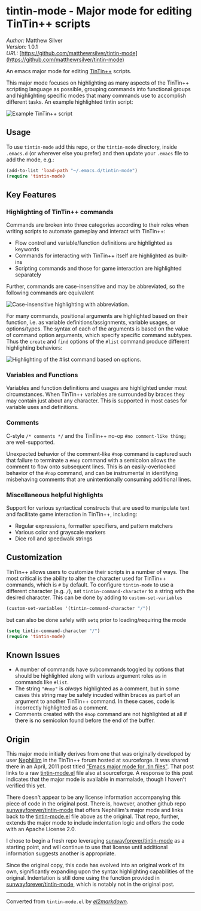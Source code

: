 # tintin-mode - Major mode for editing TinTin++ scripts

*Author:* Matthew Silver<br>
*Version:* 1.0.1<br>
*URL:* [https://github.com/matthewrsilver/tintin-mode](https://github.com/matthewrsilver/tintin-mode)<br>

An emacs major mode for editing [TinTin++][1] scripts.

This major mode focuses on highlighting as many aspects of the TinTin++ scripting language as
possible, grouping commands into functional groups and highlighting specific modes that many
commands use to accomplish different tasks. An example highlighted tintin script:

![Example TinTin++ script](docs/sample_tintin_script.png)

## Usage

To use `tintin-mode` add this repo, or the `tintin-mode` directory, inside `.emacs.d` (or
wherever else you prefer) and then update your `.emacs` file to add the mode, e.g.:

```lisp
(add-to-list 'load-path "~/.emacs.d/tintin-mode")
(require 'tintin-mode)
```

## Key Features

### Highlighting of TinTin++ commands

Commands are broken into three categories according to their roles when writing scripts to
automate gameplay and interact with TinTin++:
  * Flow control and variable/function definitions are highlighted as keywords
  * Commands for interacting with TinTin++ itself are highlighted as built-ins
  * Scripting commands and those for game interaction are highlighted separately

Further, commands are case-insensitive and may be abbreviated, so the following commands are
equivalent

![Case-insensitive highlighting with abbreviation.](docs/variable_command_highlighting.png)

For many commands, positional arguments are highlighted based on their function, i.e. as
variable definitions/assignments, variable usages, or options/types. The syntax of each
of the arguments is based on the value of command option arguments, which specify specific
command subtypes. Thus the `create` and `find` options of the `#list` command produce
different highlighting behaviors:

![Highlighting of the #list command based on options.](docs/list_options_highlighting.png)

### Variables and Functions

Variables and function definitions and usages are highlighted under most circumstances. When
TinTin++ variables are surrounded by braces they may contain just about any character. This is
supported in most cases for variable uses and definitions.

### Comments

C-style `/* comments */` and the TinTin++ no-op `#no comment-like thing;` are well-supported.

Unexpected behavior of the comment-like `#nop` command is captured such that failure to
terminate a `#nop` command with a semicolon allows the comment to flow onto subsequent lines.
This is an easily-overlooked behavior of the `#nop` command, and can be instrumental in
identifying misbehaving comments that are unintentionally consuming additional lines.

### Miscellaneous helpful highlights

Support for various syntactical constructs that are used to manipulate text and facilitate
game interaction in TinTin++, including:
  * Regular expressions, formatter specifiers, and pattern matchers
  * Various color and grayscale markers
  * Dice roll and speedwalk strings

## Customization

TinTin++ allows users to customize their scripts in a number of ways. The most critical is the
ability to alter the character used for TinTin++ commands, which is `#` by default. To configure
`tintin-mode` to use a different character (e.g. `/`), set `tintin-command-character` to a
string with the desired character. This can be done by adding to `custom-set-variables`

```lisp
(custom-set-variables '(tintin-command-character "/"))
```

but can also be done safely with `setq` prior to loading/requiring the mode

```lisp
(setq tintin-command-character "/")
(require 'tintin-mode)
```

## Known Issues

* A number of commands have subcommands toggled by options that should be highlighted
  along with various argument roles as in commands like `#list`.
* The string `"#nop"` is _always_ highlighted as a comment, but in some cases this string may
  be safely incuded within braces as part of an argument to another TinTin++ command. In these
  cases, code is incorrectly highlighted as a comment.
* Comments created with the `#nop` command are not highlighted at all if there is no semicolon
  found before the end of the buffer.

## Origin

This major mode initially derives from one that was originally developed by user [Nephillim][2]
in the TinTin++ forum hosted at sourceforge. It was shared there in an April, 2011 post titled
["Emacs major mode for .tin files"][3]. That post links to a raw [tintin-mode.el][4] file also
at sourceforge. A response to this post indicates that the major mode is available in marmalade,
though I haven't verified this yet.

There doesn't appear to be any license information accompanying this piece of code in the
original post. There is, however, another github repo [sunwayforever/tintin-mode][5] that offers
Nephillim's major mode and links back to the [tintin-mode.el][4] file above as the original. That
repo, further, extends the major mode to include indentation logic and offers the code with an
Apache License 2.0.

I chose to begin a fresh repo leveraging [sunwayforever/tintin-mode][5] as a starting point, and
will continue to use that license until additional information suggests another is appropriate.

Since the original copy, this code has evolved into an original work of its own, significantly
expanding upon the syntax highlighting capabilities of the original. Indentation is still done
using the function provided in [sunwayforever/tintin-mode][5], which is notably not in the
original post.

[1]: https://tintin.mudhalla.net/index.php
[2]: https://tintin.sourceforge.io/forum/memberlist.php?mode=viewprofile&u=887&sid=8b1fd8823d0768fca47317d3961d2ffc
[3]: https://tintin.sourceforge.io/forum/viewtopic.php?t=1447#p5500
[4]: http://dawn-e.users.sourceforge.net/tintin-mode.el
[5]: https://github.com/sunwayforever/tintin-mode


---
Converted from `tintin-mode.el` by [*el2markdown*](https://github.com/Lindydancer/el2markdown).
